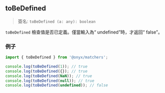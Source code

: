 ## toBeDefined

> 簽名: `toBeDefined (a: any): boolean`

`toBeDefined` 檢查值是否已定義。僅當輸入為“ undefined”時，才返回“ false”。

### 例子

```ts
import { toBeDefined } from '@onyx/matchers';

console.log(toBeDefined(1)); // true
console.log(toBeDefined({}); // true
console.log(toBeDefined(NaN)); // true
console.log(toBeDefined(null)); // true
console.log(toBeDefined(undefined)); // false
```
